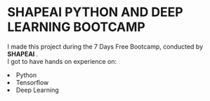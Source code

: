 # SHAPEAI PYTHON AND DEEP LEARNING BOOTCAMP
I made this project during the 7 Days Free Bootcamp, conducted by <b> SHAPEAI
</b>.
<br>I got to have hands on experience on:
<li>Python
<li>Tensorflow
<li>Deep Learning

